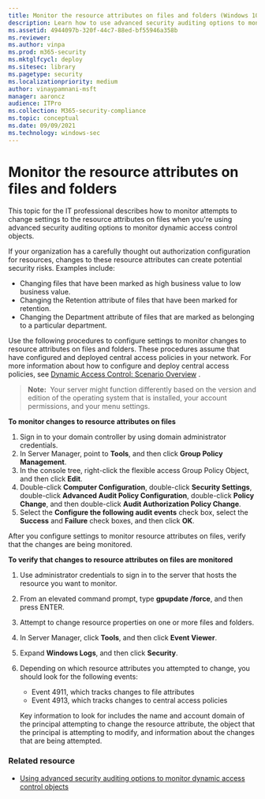```yaml
---
title: Monitor the resource attributes on files and folders (Windows 10)
description: Learn how to use advanced security auditing options to monitor attempts to change settings on the resource attributes of files.
ms.assetid: 4944097b-320f-44c7-88ed-bf55946a358b
ms.reviewer: 
ms.author: vinpa
ms.prod: m365-security
ms.mktglfcycl: deploy
ms.sitesec: library
ms.pagetype: security
ms.localizationpriority: medium
author: vinaypamnani-msft
manager: aaroncz
audience: ITPro
ms.collection: M365-security-compliance
ms.topic: conceptual
ms.date: 09/09/2021
ms.technology: windows-sec
---
```


# Monitor the resource attributes on files and folders


This topic for the IT professional describes how to monitor attempts to change settings to the resource attributes on files when you're using advanced security auditing options to monitor dynamic access control objects.

If your organization has a carefully thought out authorization configuration for resources, changes to these resource attributes can create potential security risks. Examples include:

-   Changing files that have been marked as high business value to low business value.
-   Changing the Retention attribute of files that have been marked for retention.
-   Changing the Department attribute of files that are marked as belonging to a particular department.

Use the following procedures to configure settings to monitor changes to resource attributes on files and folders. These procedures assume that have configured and deployed central access policies in your network. For more information about how to configure and deploy central access policies, see [Dynamic Access Control: Scenario Overview](/windows-server/identity/solution-guides/dynamic-access-control--scenario-overview) .

>**Note:**  Your server might function differently based on the version and edition of the operating system that is installed, your account permissions, and your menu settings.
 
**To monitor changes to resource attributes on files**

1.  Sign in to your domain controller by using domain administrator credentials.
2.  In Server Manager, point to **Tools**, and then click **Group Policy Management**.
3.  In the console tree, right-click the flexible access Group Policy Object, and then click **Edit**.
4.  Double-click **Computer Configuration**, double-click **Security Settings**, double-click **Advanced Audit Policy Configuration**, double-click **Policy Change**, and then double-click **Audit Authorization Policy Change**.
5.  Select the **Configure the following audit events** check box, select the **Success** and **Failure** check boxes, and then click **OK**.

After you configure settings to monitor resource attributes on files, verify that the changes are being monitored.

**To verify that changes to resource attributes on files are monitored**

1.  Use administrator credentials to sign in to the server that hosts the resource you want to monitor.
2.  From an elevated command prompt, type **gpupdate /force**, and then press ENTER.
3.  Attempt to change resource properties on one or more files and folders.
4.  In Server Manager, click **Tools**, and then click **Event Viewer**.
5.  Expand **Windows Logs**, and then click **Security**.
6.  Depending on which resource attributes you attempted to change, you should look for the following events:

    -   Event 4911, which tracks changes to file attributes
    -   Event 4913, which tracks changes to central access policies

    Key information to look for includes the name and account domain of the principal attempting to change the resource attribute, the object that the principal is attempting to modify, and information about the changes that are being attempted.

### Related resource

- [Using advanced security auditing options to monitor dynamic access control objects](using-advanced-security-auditing-options-to-monitor-dynamic-access-control-objects.md)
